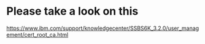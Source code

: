 # Please take a look on this 
https://www.ibm.com/support/knowledgecenter/SSBS6K_3.2.0/user_management/cert_root_ca.html
